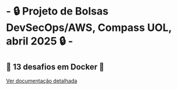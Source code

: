 # - 🔒 Projeto de Bolsas DevSecOps/AWS, Compass UOL, abril 2025 🔒 -

## 🐳 13 desafios em Docker 🐳
[Ver documentação detalhada](Desafio1)
